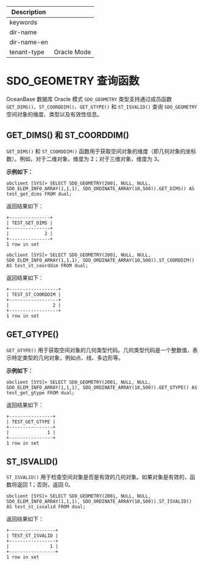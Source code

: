 | Description   |                 |
|---------------|-----------------|
| keywords      |                 |
| dir-name      |                 |
| dir-name-en   |                 |
| tenant-type   | Oracle Mode     |

# SDO_GEOMETRY 查询函数

OceanBase 数据库 Oracle 模式 `SDO_GEOMETRY` 类型支持通过成员函数 `GET_DIMS()`、`ST_COORDDIM()`、`GET_GTYPE()` 和 `ST_ISVALID()` 查询 `SDO_GEOMETRY` 空间对象的维度、类型以及有效性信息。

## GET_DIMS() 和 ST_COORDDIM()

`GET_DIMS()` 和 `ST_COORDDIM()` 函数用于获取空间对象的维度（即几何对象的坐标数）。例如，对于二维对象，维度为 2；对于三维对象，维度为 3。

**示例如下：**

```shell
obclient [SYS]> SELECT SDO_GEOMETRY(2001, NULL, NULL, SDO_ELEM_INFO_ARRAY(1,1,1), SDO_ORDINATE_ARRAY(10,500)).GET_DIMS() AS test_get_dims FROM dual;
```

返回结果如下：

```shell
+---------------+
| TEST_GET_DIMS |
+---------------+
|             2 |
+---------------+
1 row in set
```

```shell
obclient [SYS]> SELECT SDO_GEOMETRY(2001, NULL, NULL, SDO_ELEM_INFO_ARRAY(1,1,1), SDO_ORDINATE_ARRAY(10,500)).ST_COORDDIM() AS test_st_coorddim FROM dual;
```

返回结果如下：

```shell
+------------------+
| TEST_ST_COORDDIM |
+------------------+
|                2 |
+------------------+
1 row in set
```

## GET_GTYPE()

`GET_GTYPE()` 用于获取空间对象的几何类型代码。几何类型代码是一个整数值，表示特定类型的几何对象，例如点、线、多边形等。

**示例如下：**

```shell
obclient [SYS]> SELECT SDO_GEOMETRY(2001, NULL, NULL, SDO_ELEM_INFO_ARRAY(1,1,1), SDO_ORDINATE_ARRAY(10,500)).GET_GTYPE() AS test_get_gtype FROM dual;
```

返回结果如下：

```shell
+----------------+
| TEST_GET_GTYPE |
+----------------+
|              1 |
+----------------+
1 row in set
```

## ST_ISVALID()

`ST_ISVALID()` 用于检查空间对象是否是有效的几何对象。如果对象是有效的，函数将返回 1；否则，返回 0。

```shell
obclient [SYS]> SELECT SDO_GEOMETRY(2001, NULL, NULL, SDO_ELEM_INFO_ARRAY(1,1,1), SDO_ORDINATE_ARRAY(10,500)).ST_ISVALID() AS test_st_isvalid FROM dual;
```

返回结果如下：

```shell
+-----------------+
| TEST_ST_ISVALID |
+-----------------+
|               1 |
+-----------------+
1 row in set
```

